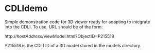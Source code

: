 # CDLIdemo
Simple demonstration code for 3D viewer ready for adapting to integrate into the CDLI. To use, URL should be of the form:

http://*hostAddress*/viewModel.html?ObjectID=P215518

P215518 is the CDLI ID of a 3D model stored in the models directory.
